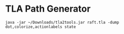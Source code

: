 # TLA Path Generator

```shell
java -jar ~/Downloads/tla2tools.jar raft.tla -dump dot,colorize,actionlabels state
```